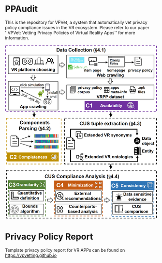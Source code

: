 # PPAudit

This is the repository for VPVet, a system that automatically vet privacy policy compliance issues in the VR ecosystem. Please refer to our paper ''VPVet: Vetting Privacy Policies of Virtual Reality Apps'' for more information.

![VR Platforms](https://github.com/kalamoo/PPAudit/blob/main/doc_figs/fig_system.png)

# Privacy Policy Report

Template privacy policy report for VR APPs can be found on https://vpvetting.github.io



